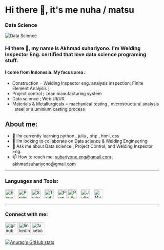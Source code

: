 # Hi there 👋, it's me nuha / matsu
### Data Science 
![Data Science ](https://scontent.fcgk4-4.fna.fbcdn.net/v/t39.30808-6/278924383_10220935777652909_393907251193477123_n.jpg?stp=c0.87.904.335a_dst-jpg&_nc_cat=100&ccb=1-7&_nc_sid=dd9801&_nc_ohc=DmhEFM1pDmsAX8tXn3G&_nc_ht=scontent.fcgk4-4.fna&oh=00_AfD2kiyRh9z_HRL9DqvwMZqFa-3hlnLv6DbVvc7ViqKKRQ&oe=63D9CF9E)

### Hi there 👋, my name is Akhmad suhariyono. I'm Welding Inspector Eng. certified that love data science programing stuff.
#### I come from Indonesia. My focus area :
-  Construction = Welding Inspector eng. analysis inspection; Finite Element Analysis ; 
-  Project control ; Lean manufacturing system
-  Data science ; Web UI/UX
-  Materials & Metallurgicals = machanical testing , microstructural analysis , steel or aluminium casting process 

## About me:
- 🌱 I’m currently learning python , julia , php , html, css 
- 👯 I’m looking to collaborate on Data science & Welding Engineering 
- 💬 Ask me about Data science , Project Control, and Welding Inspector Eng. 
- 📫 How to reach me: suhariyono.eng@gmail.com ; akhmadsuhariyono@gmail.com

---
### Languages and Tools:
[<img align="left" alt="Excel" width="30px" src="https://is2-ssl.mzstatic.com/image/thumb/Purple126/v4/a8/fd/5a/a8fd5a84-c6f1-355f-3b9f-6e86598efaa3/XCEL.png/1200x630bb.png" style="padding-right:10px;" />][webdev]
[<img align="left" alt="Project" width="30px" src="https://upload.wikimedia.org/wikipedia/commons/thumb/9/98/Microsoft_Project_%282019%E2%80%93present%29.svg/375px-Microsoft_Project_%282019%E2%80%93present%29.svg.png" style="padding-right:10px;" />][webdev]
[<img align="left" alt="Script" width="30px" src="https://upload.wikimedia.org/wikipedia/commons/thumb/2/2f/Google_Apps_Script.svg/768px-Google_Apps_Script.svg.png?20221103122014" style="padding-right:10px;" />][webdev]
[<img align="left" alt="Tableau" width="30px" src="https://logos-world.net/wp-content/uploads/2021/10/Tableau-Symbol.png" style="padding-right:10px;" />][webdev]
[<img align="left" alt="PowerBI" width="30px" src="https://powerbi.microsoft.com/pictures/application-logos/svg/powerbi.svg" style="padding-right:0px;" />][webdev]
[<img align="left" alt="Python" width="30px" src="https://upload.wikimedia.org/wikipedia/commons/thumb/c/c3/Python-logo-notext.svg/110px-Python-logo-notext.svg.png?20100317150552" style="padding-right:10px;" />][webdev]
[<img align="left" alt="Julia" width="30px" src="https://julialang.org/assets/infra/logo.svg" style="padding-right:10px;" />][webdev]
[<img align="left" alt="MySQL" width="30px" src="https://cdn.jsdelivr.net/gh/devicons/devicon/icons/mysql/mysql-original.svg" style="padding-right:10px;" />][webdev]


<br />
<br />

---
### Connect with me:
[<img src='https://cdn.jsdelivr.net/npm/simple-icons@3.0.1/icons/github.svg' alt='github' height='40'>](https://github.com/https://github.com/Matsu-suhariyono)  [<img src='https://cdn.jsdelivr.net/npm/simple-icons@3.0.1/icons/linkedin.svg' alt='linkedin' height='40'>](https://www.linkedin.com/in/https://id.linkedin.com/in/akhmad-suhariyono-01921416a/)  [<img src='https://cdn.jsdelivr.net/npm/simple-icons@3.0.1/icons/facebook.svg' alt='facebook' height='40'>](https://www.facebook.com/https://www.facebook.com/ir.akhmad.suhariyono)  



[webdev]: https://github.com/Matsu-suhariyono/matsu-suhariyono


[![Anurag's GitHub stats](https://github-readme-stats.vercel.app/api?username=matsu-suhariyono)](https://github.com/anuraghazra/github-readme-stats)
